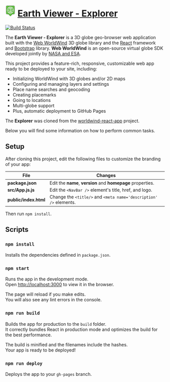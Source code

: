 # ![Emxsys](images/world.png) [Earth Viewer - Explorer](https://viewer.earth/explorer/) 

[![Build Status](https://travis-ci.org/EarthViewer/Explorer.svg?branch=master)](https://travis-ci.org/EarthViewer/Explorer)

The __Earth Viewer - Explorer__ is a 3D globe geo-browser web application built with the 
[Web WorldWind](https://github.com/NASAWorldWind/WebWorldWind) 3D globe library and the 
[React](https://reactjs.org) framework and [Bootstrap](https://getbootstrap.com) library. 
__Web WorldWind__ is an open-source virtual globe SDK developed jointly by 
[NASA and ESA](https://worldwind.arc.nasa.gov/web/). 

This project provides a feature-rich, responsive, customizable web app ready to be deployed to your 
site, including: 

- Initializing WorldWind with 3D globes and/or 2D maps
- Configuring and managing layers and settings
- Place name searches and geocoding
- Creating placemarks
- Going to locations
- Multi-globe support
- Plus, automatic deployment to GitHub Pages

The __Explorer__ was cloned from the [worldwind-react-app](https://github.com/emxsys/worldwind-react-app) project.

Below you will find some information on how to perform common tasks.

## Setup

After cloning this project, edit the following files to customize the branding of your app:

File | Changes
-----|--------
__package.json__ | Edit the __name__, __version__ and __homepage__ properties.
__src/App.js.js__ | Edit the `<NavBar />` element's title, href, and logo. 
__public/index.html__ | Change the `<title/>` and `<meta name='description' />` elements.

Then run `npm install`.


## Scripts

### `npm install`
 
Installs the dependencies defined in `package.json`.


### `npm start`

Runs the app in the development mode.<br>
Open [http://localhost:3000](http://localhost:3000) to view it in the browser.

The page will reload if you make edits.<br>
You will also see any lint errors in the console.


### `npm run build`

Builds the app for production to the `build` folder.<br>
It correctly bundles React in production mode and optimizes the build for the best performance.

The build is minified and the filenames include the hashes.<br>
Your app is ready to be deployed!


### `npm run deploy`

Deploys the app to your `gh-pages` branch.

